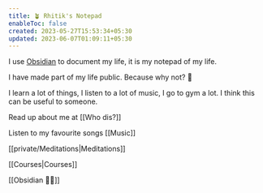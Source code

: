 ```yaml
---
title: 🪴 Rhitik's Notepad
enableToc: false
created: 2023-05-27T15:53:34+05:30
updated: 2023-06-07T01:09:11+05:30
---
```


I use [Obsidian](https://obsidian.md/) to document my life, it is my notepad of my life.

I have made part of my life public. Because why not? 🙂

I learn a lot of things, I listen to a lot of music, I go to gym a lot. I think this can be useful to someone.


Read up about me at [[Who dis?]]

Listen to my favourite songs [[Music]]


[[private/Meditations|Meditations]]

[[Courses|Courses]]


[[Obsidian 🤘🏼]]